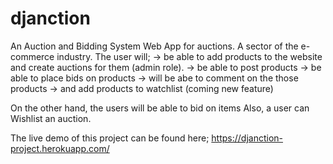 # djanction

An Auction and Bidding System Web App for auctions. A sector of the e-commerce industry.
The user will;
-> be able to add products to the website and create auctions for them (admin role).
-> be able to post products
-> be able to place bids on products
-> will be abe to comment on the those products
-> and add products to watchlist (coming new feature)

On the other hand, the users will be able to bid on items Also, a user can Wishlist an auction.

The live demo of this project can be found here; https://djanction-project.herokuapp.com/
